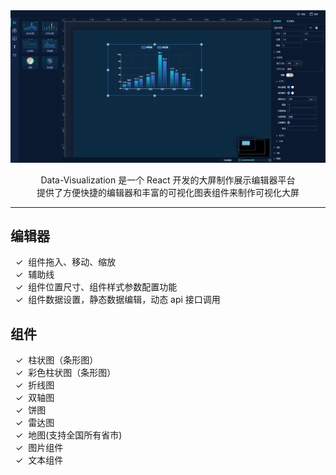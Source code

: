 <div align="center">

<img src="./2022-7-16.png"  >

Data-Visualization 是一个 React 开发的大屏制作展示编辑器平台</br>
提供了方便快捷的编辑器和丰富的可视化图表组件来制作可视化大屏

</div>

---

## 编辑器

&nbsp;&nbsp;✓&nbsp; 组件拖入、移动、缩放 </br>
&nbsp;&nbsp;✓&nbsp; 辅助线 </br>
&nbsp;&nbsp;✓&nbsp; 组件位置尺寸、组件样式参数配置功能 </br>
&nbsp;&nbsp;✓&nbsp; 组件数据设置，静态数据编辑，动态 api 接口调用</br>

## 组件

&nbsp;&nbsp;✓&nbsp; 柱状图（条形图） </br>
&nbsp;&nbsp;✓&nbsp; 彩色柱状图（条形图） </br>
&nbsp;&nbsp;✓&nbsp; 折线图 </br>
&nbsp;&nbsp;✓&nbsp; 双轴图</br>
&nbsp;&nbsp;✓&nbsp; 饼图</br>
&nbsp;&nbsp;✓&nbsp; 雷达图</br>
&nbsp;&nbsp;✓&nbsp; 地图(支持全国所有省市)</br>
&nbsp;&nbsp;✓&nbsp; 图片组件</br>
&nbsp;&nbsp;✓&nbsp; 文本组件</br>
